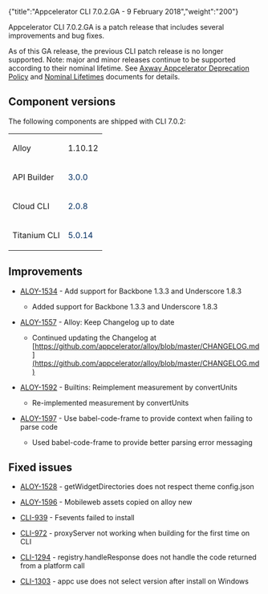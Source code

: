 {"title":"Appcelerator CLI 7.0.2.GA - 9 February 2018","weight":"200"}

Appcelerator CLI 7.0.2.GA is a patch release that includes several improvements and bug fixes.

As of this GA release, the previous CLI patch release is no longer supported. Note: major and minor releases continue to be supported according to their nominal lifetime. See [Axway Appcelerator Deprecation Policy](/docs/appc/AMPLIFY_Appcelerator_Services_Overview/Axway_Appcelerator_Deprecation_Policy/) and [Nominal Lifetimes](/docs/appc/AMPLIFY_Appcelerator_Services_Overview/Axway_Appcelerator_Product_Lifecycle/#nominal-lifetimes) documents for details.

## Component versions

The following components are shipped with CLI 7.0.2:

<table class="confluenceTable"><thead class=""></thead><tfoot class=""></tfoot><tbody><tr><td class="confluenceTd" rowspan="1" colspan="1"><p>Alloy</p></td><td class="confluenceTd" rowspan="1" colspan="1"><p class="p1">1.10.12</p></td></tr><tr><td class="confluenceTd" rowspan="1" colspan="1"><p>API Builder</p></td><td class="confluenceTd" rowspan="1" colspan="1"><p><span style="color: #032f62;">3.0.0</span></p></td></tr><tr><td class="confluenceTd" rowspan="1" colspan="1"><p>Cloud CLI</p></td><td class="confluenceTd" rowspan="1" colspan="1"><p><span style="color: #032f62;">2.0.8</span></p></td></tr><tr><td class="confluenceTd" rowspan="1" colspan="1"><p>Titanium CLI</p></td><td class="confluenceTd" rowspan="1" colspan="1"><p><span style="color: #032f62;">5.0.14</span></p></td></tr></tbody></table>

## Improvements

* [ALOY-1534](https://jira.appcelerator.org/browse/ALOY-1534) - Add support for Backbone 1.3.3 and Underscore 1.8.3

    * Added support for Backbone 1.3.3 and Underscore 1.8.3

* [ALOY-1557](https://jira.appcelerator.org/browse/ALOY-1557) - Alloy: Keep Changelog up to date

    * Continued updating the Changelog at [https://github.com/appcelerator/alloy/blob/master/CHANGELOG.md](https://github.com/appcelerator/alloy/blob/master/CHANGELOG.md)

* [ALOY-1592](https://jira.appcelerator.org/browse/ALOY-1592) - Builtins: Reimplement measurement by convertUnits

    * Re-implemented measurement by convertUnits

* [ALOY-1597](https://jira.appcelerator.org/browse/ALOY-1597) - Use babel-code-frame to provide context when failing to parse code

    * Used babel-code-frame to provide better parsing error messaging

## Fixed issues

* [ALOY-1528](https://jira.appcelerator.org/browse/ALOY-1528) - getWidgetDirectories does not respect theme config.json

* [ALOY-1596](https://jira.appcelerator.org/browse/ALOY-1596) - Mobileweb assets copied on alloy new

* [CLI-939](https://jira.appcelerator.org/browse/CLI-939) - Fsevents failed to install

* [CLI-972](https://jira.appcelerator.org/browse/CLI-972) - proxyServer not working when building for the first time on CLI

* [CLI-1294](https://jira.appcelerator.org/browse/CLI-1294) - registry.handleResponse does not handle the code returned from a platform call

* [CLI-1303](https://jira.appcelerator.org/browse/CLI-1303) - appc use does not select version after install on Windows
